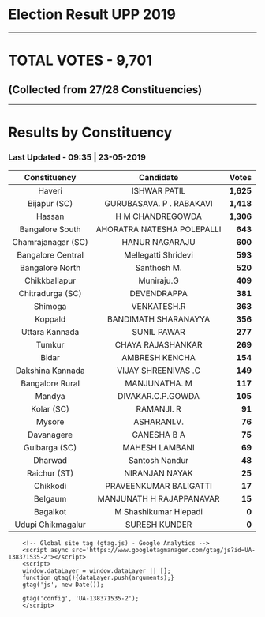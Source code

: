 # Election Result UPP 2019

---
# TOTAL VOTES - 9,701 
## (Collected from 27/28 Constituencies) 


---
# Results by Constituency 

### Last Updated - 09:35 | 23-05-2019 


|   Constituency   |        Candidate         |  Votes  |
|:----------------:|:------------------------:|--------:|
|      Haveri      |       ISHWAR PATIL       |**1,625**|
|   Bijapur (SC)   | GURUBASAVA. P . RABAKAVI |**1,418**|
|      Hassan      |     H M CHANDREGOWDA     |**1,306**|
| Bangalore South  |AHORATRA NATESHA POLEPALLI|  **643**|
|Chamrajanagar (SC)|      HANUR NAGARAJU      |  **600**|
|Bangalore Central |   Mellegatti Shridevi    |  **593**|
| Bangalore North  |       Santhosh M.        |  **520**|
|  Chikkballapur   |        Muniraju.G        |  **409**|
| Chitradurga (SC) |       DEVENDRAPPA        |  **381**|
|     Shimoga      |       VENKATESH.R        |  **363**|
|     Koppald      |   BANDIMATH SHARANAYYA   |  **356**|
|  Uttara Kannada  |       SUNIL PAWAR        |  **277**|
|      Tumkur      |    CHAYA RAJASHANKAR     |  **269**|
|      Bidar       |      AMBRESH KENCHA      |  **154**|
| Dakshina Kannada |   VIJAY SHREENIVAS .C    |  **149**|
| Bangalore Rural  |      MANJUNATHA. M       |  **117**|
|      Mandya      |    DIVAKAR.C.P.GOWDA     |  **105**|
|    Kolar (SC)    |        RAMANJI. R        |   **91**|
|      Mysore      |       ASHARANI.V.        |   **76**|
|    Davanagere    |       GANESHA B A        |   **75**|
|  Gulbarga (SC)   |      MAHESH LAMBANI      |   **69**|
|     Dharwad      |      Santosh Nandur      |   **48**|
|   Raichur (ST)   |      NIRANJAN NAYAK      |   **25**|
|     Chikkodi     |  PRAVEENKUMAR BALIGATTI  |   **17**|
|     Belgaum      | MANJUNATH H RAJAPPANAVAR |   **15**|
|     Bagalkot     |  M Shashikumar Hlepadi   |    **0**|
|Udupi Chikmagalur |      SURESH KUNDER       |    **0**|



        <!-- Global site tag (gtag.js) - Google Analytics -->
        <script async src='https://www.googletagmanager.com/gtag/js?id=UA-138371535-2'></script>
        <script>
        window.dataLayer = window.dataLayer || [];
        function gtag(){dataLayer.push(arguments);}
        gtag('js', new Date());

        gtag('config', 'UA-138371535-2');
        </script>
        